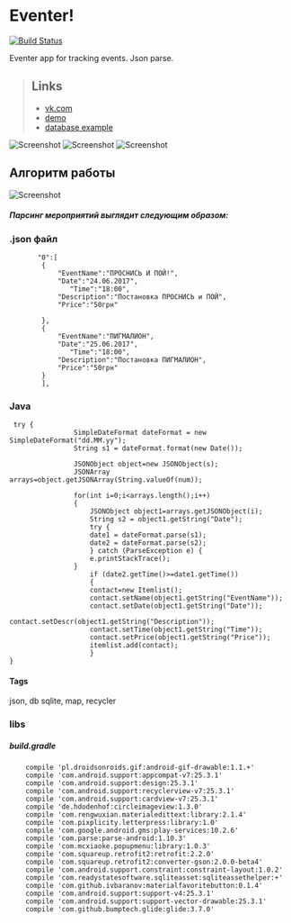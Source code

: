 # Eventer!
[![Build Status](https://travis-ci.org/h3xb0y/Eventer.svg?branch=master)](https://travis-ci.org/h3xb0y/Eventer)

Eventer app for tracking events. Json parse.


> ## Links
> * [vk.com](https://vk.com/h3xb0y/)
> * [demo](https://github.com/h3xboy/Eventer/blob/master/demo/app-debug.apk)
> * [database example](https://github.com/h3xboy/Eventer/blob/master/json/events_new.json)


![Screenshot](https://github.com/h3xboy/Eventer/blob/master/image/1497866662704.gif "WelcomeActivity")
![Screenshot](https://github.com/h3xboy/Eventer/blob/master/image/1497866139404.gif "WelcomeActivity")
![Screenshot](https://github.com/h3xboy/Eventer/blob/master/image/1497866227144.gif "WelcomeActivity")

## Алгоритм работы
![Screenshot](https://github.com/h3xboy/Eventer/blob/master/image/how.png "how")
##### Парсинг мероприятий выглядит следующим образом:
### .json файл
```
       "0":[
        {
            "EventName":"ПРОСНИСЬ И ПОЙ!",
            "Date":"24.06.2017",
	           "Time":"18:00",
            "Description":"Постановка ПРОСНИСЬ и ПОЙ",
            "Price":"50грн"
            
        },
        {
            "EventName":"ПИГМАЛИОН",
            "Date":"25.06.2017",
	           "Time":"18:00",
            "Description":"Постановка ПИГМАЛИОН",
            "Price":"50грн"
        }
        ],
```
### Java
```
 try {
                SimpleDateFormat dateFormat = new SimpleDateFormat("dd.MM.yy");
                String s1 = dateFormat.format(new Date());

                JSONObject object=new JSONObject(s);
                JSONArray arrays=object.getJSONArray(String.valueOf(num));

                for(int i=0;i<arrays.length();i++)
                {
                    JSONObject object1=arrays.getJSONObject(i);
                    String s2 = object1.getString("Date");
                    try {
                    date1 = dateFormat.parse(s1);
                    date2 = dateFormat.parse(s2);
                    } catch (ParseException e) {
                    e.printStackTrace();
                }
                    if (date2.getTime()>=date1.getTime())
                    {
                    contact=new Itemlist();
                    contact.setName(object1.getString("EventName"));
                    contact.setDate(object1.getString("Date"));
                    contact.setDescr(object1.getString("Description"));
                    contact.setTime(object1.getString("Time"));
                    contact.setPrice(object1.getString("Price"));
                    itemlist.add(contact);
                    }
}
```
#### Tags
json, db sqlite, map, recycler

### libs
##### build.gradle
```
    compile 'pl.droidsonroids.gif:android-gif-drawable:1.1.+'
    compile 'com.android.support:appcompat-v7:25.3.1'
    compile 'com.android.support:design:25.3.1'
    compile 'com.android.support:recyclerview-v7:25.3.1'
    compile 'com.android.support:cardview-v7:25.3.1'
    compile 'de.hdodenhof:circleimageview:1.3.0'
    compile 'com.rengwuxian.materialedittext:library:2.1.4'
    compile 'com.pixplicity.letterpress:library:1.0'
    compile 'com.google.android.gms:play-services:10.2.6'
    compile 'com.parse:parse-android:1.10.3'
    compile 'com.mcxiaoke.popupmenu:library:1.0.3'
    compile 'com.squareup.retrofit2:retrofit:2.2.0'
    compile 'com.squareup.retrofit2:converter-gson:2.0.0-beta4'
    compile 'com.android.support.constraint:constraint-layout:1.0.2'
    compile 'com.readystatesoftware.sqliteasset:sqliteassethelper:+'
    compile 'com.github.ivbaranov:materialfavoritebutton:0.1.4'
    compile 'com.android.support:support-v4:25.3.1'
    compile 'com.android.support:support-vector-drawable:25.3.1'
    compile 'com.github.bumptech.glide:glide:3.7.0'
```

